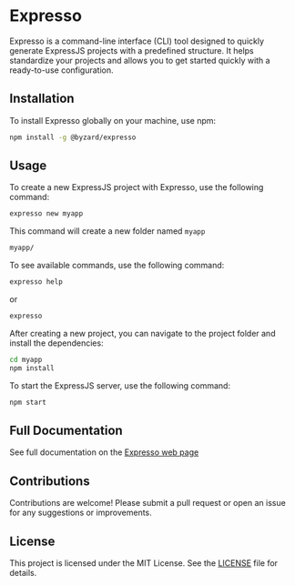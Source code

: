 
# Expresso

Expresso is a command-line interface (CLI) tool designed to quickly generate ExpressJS projects with a predefined structure. It helps standardize your projects and allows you to get started quickly with a ready-to-use configuration.

## Installation

To install Expresso globally on your machine, use npm:

```sh
npm install -g @byzard/expresso
```

## Usage

To create a new ExpressJS project with Expresso, use the following command:

```sh
expresso new myapp
```

This command will create a new folder named `myapp`

```bat
myapp/
```

To see available commands, use the following command:

```sh
expresso help
```

or

```sh
expresso
```

After creating a new project, you can navigate to the project folder and install the dependencies:

```sh
cd myapp
npm install
```

To start the ExpressJS server, use the following command:

```sh
npm start
```

## Full Documentation

See full documentation on the [Expresso web page](http://expresso.maxdev.tech/)

## Contributions

Contributions are welcome! Please submit a pull request or open an issue for any suggestions or improvements.

## License

This project is licensed under the MIT License. See the [LICENSE](LICENSE) file for details.
